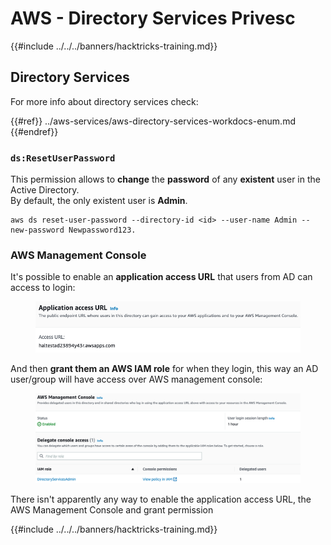 # AWS - Directory Services Privesc

{{#include ../../../banners/hacktricks-training.md}}

## Directory Services

For more info about directory services check:

{{#ref}}
../aws-services/aws-directory-services-workdocs-enum.md
{{#endref}}

### `ds:ResetUserPassword`

This permission allows to **change** the **password** of any **existent** user in the Active Directory.\
By default, the only existent user is **Admin**.

```
aws ds reset-user-password --directory-id <id> --user-name Admin --new-password Newpassword123.
```

### AWS Management Console

It's possible to enable an **application access URL** that users from AD can access to login:

<figure><img src="../../../images/image (244).png" alt=""><figcaption></figcaption></figure>

And then **grant them an AWS IAM role** for when they login, this way an AD user/group will have access over AWS management console:

<figure><img src="../../../images/image (155).png" alt=""><figcaption></figcaption></figure>

There isn't apparently any way to enable the application access URL, the AWS Management Console and grant permission

{{#include ../../../banners/hacktricks-training.md}}





